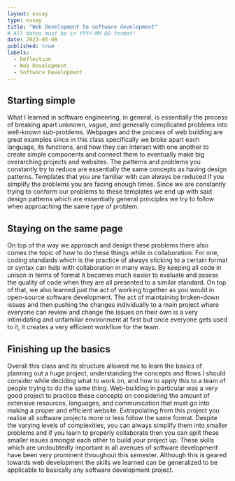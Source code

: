 ```yaml
---
layout: essay
type: essay
title: "Web Development to software development"
# All dates must be in YYYY-MM-DD format!
date: 2023-05-08
published: true
labels:
  - Reflection
  - Web Development
  - Software Development
---
```


## Starting simple
What I learned in software engineering, in general, is essentially the process of breaking apart unknown, vague, and generally complicated problems into well-known sub-problems. Webpages and the process of web building are great examples since in this class specifically we broke apart each language, its functions, and how they can interact with one another to create simple components and connect them to eventually make big overarching projects and websites. The patterns and problems you constantly try to reduce are essentially the same concepts as having design patterns. Templates that you are familiar with can always be reduced if you simplify the problems you are facing enough times. Since we are constantly trying to conform our problems to these templates we end up with said design patterns which are essentially general principles we try to follow when approaching the same type of problem. 

## Staying on the same page
On top of the way we approach and design these problems there also comes the topic of how to do these things while in collaboration. For one, coding standards which is the practice of always sticking to a certain format or syntax can help with collaboration in many ways. By keeping all code in unison in terms of format it becomes much easier to evaluate and assess the quality of code when they are all presented to a similar standard. On top of that, we also learned just the act of working together as you would in open-source software development. The act of maintaining broken-down issues and then pushing the changes individually to a main project where everyone can review and change the issues on their own is a very intimidating and unfamiliar environment at first but once everyone gets used to it, it creates a very efficient workflow for the team.

## Finishing up the basics
Overall this class and its structure allowed me to learn the basics of planning out a huge project, understanding the concepts and flows I should consider while deciding what to work on, and how to apply this to a team of people trying to do the same thing. Web-building in particular was a very good project to practice these concepts on considering the amount of extensive resources, languages, and communication that must go into making a proper and efficient website. Extrapolating from this project you realize all software projects more or less follow the same format. Despite the varying levels of complexities, you can always simplify them into smaller problems and if you learn to properly collaborate then you can split these smaller issues amongst each other to build your project up. These skills which are undoubtedly important in all avenues of software development have been very prominent throughout this semester. Although this is geared towards web development the skills we learned can be generalized to be applicable to basically any software development project.
